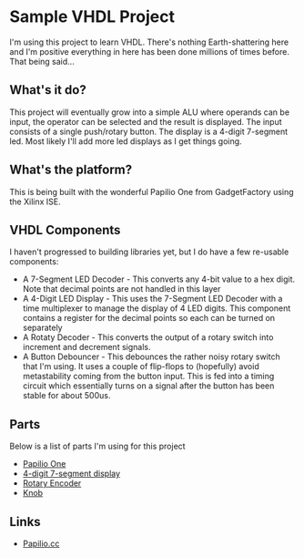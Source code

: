 # Sample VHDL Project

I'm using this project to learn VHDL. There's nothing Earth-shattering here and I'm positive everything in here has been done millions of times before. That being said...

## What's it do?

This project will eventually grow into a simple ALU where operands can be input, the operator can be selected and the result is displayed. The input consists of a single push/rotary button. The display is a 4-digit 7-segment led. Most likely I'll add more led displays as I get things going.

## What's the platform?

This is being built with the wonderful Papilio One from GadgetFactory using the Xilinx ISE.

## VHDL Components

I haven't progressed to building libraries yet, but I do have a few re-usable components:

* A 7-Segment LED Decoder - This converts any 4-bit value to a hex digit. Note that decimal points are not handled in this layer
* A 4-Digit LED Display - This uses the 7-Segment LED Decoder with a time multiplexer to manage the display of 4 LED digits. This component contains a register for the decimal points so each can be turned on separately
* A Rotaty Decoder - This converts the output of a rotary switch into increment and decrement signals.
* A Button Debouncer - This debounces the rather noisy rotary switch that I'm using. It uses a couple of flip-flops to (hopefully) avoid metastability coming from the button input. This is fed into a timing circuit which essentially turns on a signal after the button has been stable for about 500us.

## Parts

Below is a list of parts I'm using for this project

* [Papilio One](http://www.gadgetfactory.net)
* [4-digit 7-segment display](http://www.sparkfun.com/products/9481)
* [Rotary Encoder](http://www.sparkfun.com/products/9117)
* [Knob](http://www.sparkfun.com/products/8828)

## Links

* [Papilio.cc](http://papilio.cc/)

